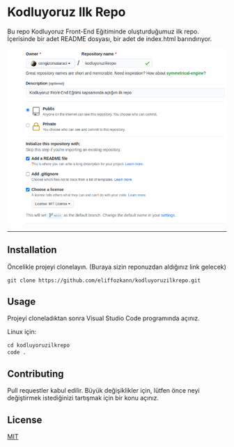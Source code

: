 # Kodluyoruz Ilk Repo

Bu repo Kodluyoruz Front-End Eğitiminde oluşturduğumuz ilk repo. İçerisinde bir adet README dosyası, bir adet de index.html barındırıyor.

![](github.png)

---------------------

## Installation
Öncelikle projeyi clonelayın. (Buraya sizin reponuzdan aldığınız link gelecek)


```
git clone https://github.com/eliffozkann/kodluyoruzilkrepo.git
```

## Usage
Projeyi cloneladıktan sonra Visual Studio Code programında açınız.

Linux için:

``` 
cd kodluyoruzilkrepo
code .
 ```

## Contributing
Pull requestler kabul edilir. Büyük değişiklikler için, lütfen önce neyi değiştirmek istediğinizi tartışmak için bir konu açınız.

## License
[MIT](https://choosealicense.com/licenses/mit/)